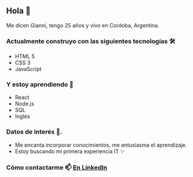 ## Hola :wave:
Me dicen Gianni, tengo 25 años y vivo en Cordoba, Argentina.
### Actualmente construyo con las siguientes tecnologías 🛠️
- HTML 5
- CSS 3
- JavaScript
### Y estoy aprendiendo :seedling:
-	React
-	Node.js
-	SQL
-	Inglés
### Datos de interés  :eyes:. 
- Me encanta incorporar conocimientos, me entusiasma el aprendizaje. 
- Estoy buscando mi primera experiencia IT ✨

### Cómo contactarme :mailbox: [En LinkedIn]( https://www.linkedin.com/in/gianna-giavarini-b980b5207/) 

<!--
**giannagiava/giannagiava** is a ✨ _special_ ✨ repository because its `README.md` (this file) appears on your GitHub profile.

Here are some ideas to get you started:

- 🔭 I’m currently working on ...
- 🌱 I’m currently learning ...
- 👯 I’m looking to collaborate on ...
- 🤔 I’m looking for help with- 📫 How to reach me: ...
- 😄 
